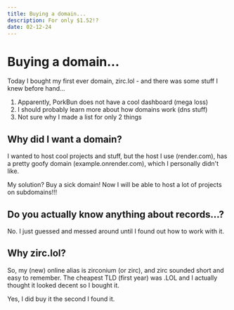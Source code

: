 ```yaml
---
title: Buying a domain...
description: For only $1.52!?
date: 02-12-24
---
```


# Buying a domain...

Today I bought my first ever domain, zirc.lol - and there was some stuff I knew before hand...

1. Apparently, PorkBun does not have a cool dashboard (mega loss)
2. I should probably learn more about how domains work (dns stuff)
3. Not sure why I made a list for only 2 things

## Why did I want a domain?
I wanted to host cool projects and stuff, but the host I use (render.com), has a pretty goofy domain (example.onrender.com), which I personally didn't like.

My solution? Buy a sick domain! Now I will be able to host a lot of projects on subdomains!!!

## Do you actually know anything about records...?
No. I just guessed and messed around until I found out how to work with it.

## Why zirc.lol?
So, my (new) online alias is zirconium (or zirc), and zirc sounded short and easy to remember. The cheapest TLD (first year) was .LOL and I actually thought it looked decent so I bought it.

Yes, I did buy it the second I found it.
